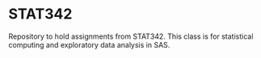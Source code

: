 # STAT342
Repository to hold assignments from STAT342. This class is for statistical computing and exploratory data analysis in SAS. 
